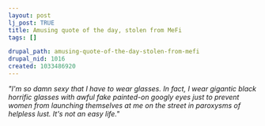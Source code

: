 ```yaml
--- 
layout: post
lj_post: TRUE
title: Amusing quote of the day, stolen from MeFi
tags: []

drupal_path: amusing-quote-of-the-day-stolen-from-mefi
drupal_nid: 1016
created: 1033486920
---
```

<I>"I'm so damn sexy that I have to wear glasses. In fact, I wear gigantic black horrific glasses with awful fake painted-on googly eyes just to prevent women from launching themselves at me on the street in paroxysms of helpless lust. It's not an easy life."</I>
